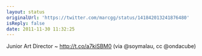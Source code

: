 ```yaml
---
layout: status
originalUrl: 'https://twitter.com/marcgg/status/141842013241876480'
isReply: false
date: 2011-11-30 11:32:25
---
```


Junior Art Director ~ http://t.co/a7kiSBM0 (via @soymalau, cc @ondacube)
